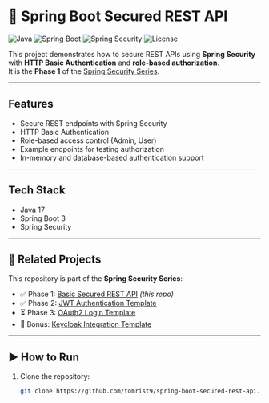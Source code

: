 # 🔐 Spring Boot Secured REST API

![Java](https://img.shields.io/badge/Java-17-blue)
![Spring Boot](https://img.shields.io/badge/Spring%20Boot-3.0-brightgreen)
![Spring Security](https://img.shields.io/badge/Spring%20Security-Basic%20Auth-orange)
![License](https://img.shields.io/badge/License-MIT-lightgrey)

This project demonstrates how to secure REST APIs using **Spring Security** with **HTTP Basic Authentication** and **role-based authorization**.  
It is the **Phase 1** of the [Spring Security Series](https://github.com/tomrist9/spring-security-series).

---

##  Features
- Secure REST endpoints with Spring Security
- HTTP Basic Authentication
- Role-based access control (Admin, User)
- Example endpoints for testing authorization
- In-memory and database-based authentication support

---

##  Tech Stack
- Java 17  
- Spring Boot 3  
- Spring Security  

---

## 📂 Related Projects
This repository is part of the **Spring Security Series**:

- ✅ Phase 1: [Basic Secured REST API](https://github.com/tomrist9/spring-boot-secured-rest-api) *(this repo)*  
- ✅ Phase 2: [JWT Authentication Template](https://github.com/tomrist9/spring-boot-jwt-login-template)  
- ⏳ Phase 3: [OAuth2 Login Template](https://github.com/tomrist9/spring-boot-oauth2-login-template)  
- 🎁 Bonus: [Keycloak Integration Template](https://github.com/tomrist9/spring-boot-keycloak-template)  

---

## ▶️ How to Run
1. Clone the repository:
   ```bash
   git clone https://github.com/tomrist9/spring-boot-secured-rest-api.git

